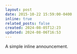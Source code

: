 ```yaml
---
layout: post
date: 2015-10-22 15:59:00-0400
inline: true
related_posts: false
created: 2024-08-05T12:23
updated: 2024-08-06T16:53
---
```


A simple inline announcement.
